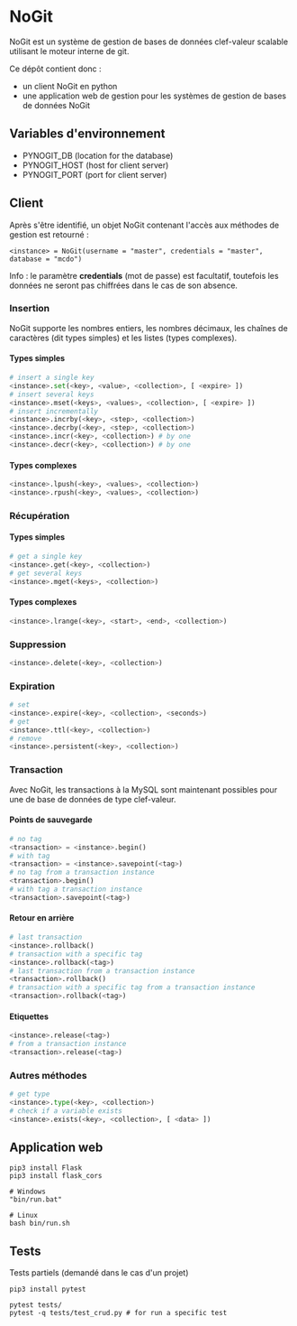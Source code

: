 # NoGit

NoGit est un système de gestion de bases de données clef-valeur scalable utilisant le moteur interne de git.

Ce dépôt contient donc :  
  - un client NoGit en python  
  - une application web de gestion pour les systèmes de gestion de bases de données NoGit  

## Variables d'environnement

  - PYNOGIT_DB (location for the database)  
  - PYNOGIT_HOST (host for client server)  
  - PYNOGIT_PORT (port for client server)  

## Client

Après s'être identifié, un objet NoGit contenant l'accès aux méthodes de gestion est retourné :  
```shell
<instance> = NoGit(username = "master", credentials = "master", database = "mcdo")
```

Info : le paramètre __credentials__ (mot de passe) est facultatif, toutefois les données ne seront pas chiffrées dans le cas de son absence.  

### Insertion

NoGit supporte les nombres entiers, les nombres décimaux, les chaînes de caractères (dit types simples) et les listes (types complexes).  

#### Types simples

```python
# insert a single key
<instance>.set(<key>, <value>, <collection>, [ <expire> ])
# insert several keys
<instance>.mset(<keys>, <values>, <collection>, [ <expire> ])
# insert incrementally
<instance>.incrby(<key>, <step>, <collection>)
<instance>.decrby(<key>, <step>, <collection>)
<instance>.incr(<key>, <collection>) # by one
<instance>.decr(<key>, <collection>) # by one
```

#### Types complexes

```python
<instance>.lpush(<key>, <values>, <collection>)
<instance>.rpush(<key>, <values>, <collection>)
```

### Récupération

#### Types simples

```python
# get a single key
<instance>.get(<key>, <collection>)
# get several keys
<instance>.mget(<keys>, <collection>)
```

#### Types complexes

```python
<instance>.lrange(<key>, <start>, <end>, <collection>)
```

### Suppression

```python
<instance>.delete(<key>, <collection>)
```

### Expiration

```python
# set
<instance>.expire(<key>, <collection>, <seconds>)
# get
<instance>.ttl(<key>, <collection>)
# remove
<instance>.persistent(<key>, <collection>)
```

### Transaction

Avec NoGit, les transactions à la MySQL sont maintenant possibles pour une de base de données de type clef-valeur.  

#### Points de sauvegarde

```python
# no tag
<transaction> = <instance>.begin()
# with tag
<transaction> = <instance>.savepoint(<tag>)
# no tag from a transaction instance
<transaction>.begin()
# with tag a transaction instance
<transaction>.savepoint(<tag>)
```

#### Retour en arrière

```python
# last transaction
<instance>.rollback()
# transaction with a specific tag
<instance>.rollback(<tag>)
# last transaction from a transaction instance
<transaction>.rollback()
# transaction with a specific tag from a transaction instance
<transaction>.rollback(<tag>)
```

#### Etiquettes

```python
<instance>.release(<tag>)
# from a transaction instance
<transaction>.release(<tag>)
```

### Autres méthodes

```python
# get type
<instance>.type(<key>, <collection>)
# check if a variable exists
<instance>.exists(<key>, <collection>, [ <data> ])
```

## Application web

```shell
pip3 install Flask
pip3 install flask_cors

# Windows
"bin/run.bat"

# Linux
bash bin/run.sh
```

## Tests

Tests partiels (demandé dans le cas d'un projet)  

```shell
pip3 install pytest

pytest tests/
pytest -q tests/test_crud.py # for run a specific test
```
